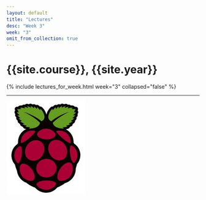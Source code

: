 ```yaml
---
layout: default
title: "Lectures"
desc: "Week 3"
week: "3"
omit_from_collection: true
---
```


# {{site.course}}, {{site.year}}

{% include lectures_for_week.html week="3" collapsed="false" %}
<div class='calendar' data-start-week="{{page.week}}" data-num-weeks="1" ></div>

----

![Pi_logo](/images/Pi.jpg)
